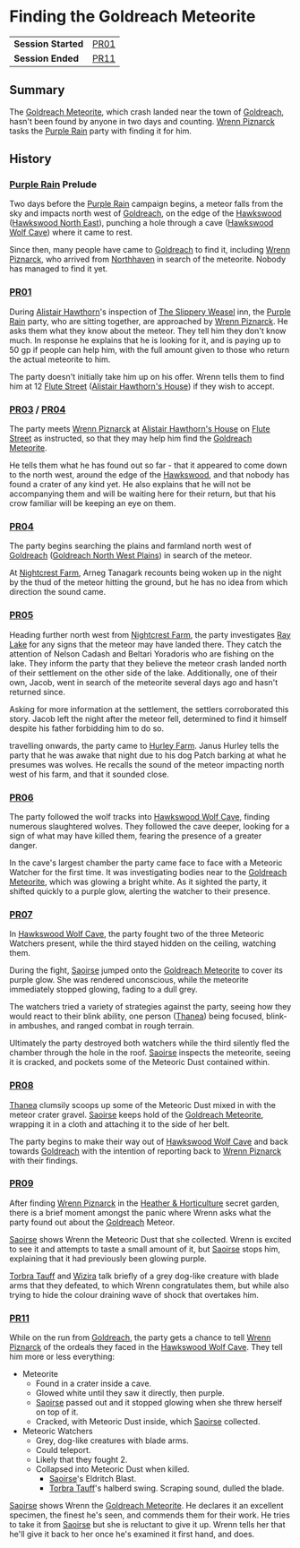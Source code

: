# Finding the Goldreach Meteorite

|||
| --- | --- |
| **Session Started** | [PR01](../sessions/PR01.md) | storyline.2
| **Session Ended** | [PR11](../sessions/PR11.md) |

## Summary

The [Goldreach Meteorite](../items/meteorites/goldreach-meteorite.md), which crash landed near the town of [Goldreach](../civilisations/kingdom-of-astor/SETTLEMENTS/GOLDREACH/README.md), hasn't been found by anyone in two days and counting. [Wrenn Piznarck](../characters/wrenn-piznarck.md) tasks the [Purple Rain](../campaigns/purple-rain.md) party with finding it for him.

## History

### [Purple Rain](../campaigns/purple-rain.md) Prelude

Two days before the [Purple Rain](../campaigns/purple-rain.md) campaign begins, a meteor falls from the sky and impacts north west of [Goldreach](../civilisations/kingdom-of-astor/SETTLEMENTS/GOLDREACH/README.md), on the edge of the [Hawkswood](../places/forests/hawkswood.md) ([Hawkswood North East](../civilisations/kingdom-of-astor/SETTLEMENTS/GOLDREACH/hawkswood-north-east.md)), punching a hole through a cave ([Hawkswood Wolf Cave](../civilisations/kingdom-of-astor/SETTLEMENTS/GOLDREACH/hawkswood-wolf-cave.md)) where it came to rest.

Since then, many people have came to [Goldreach](../civilisations/kingdom-of-astor/SETTLEMENTS/GOLDREACH/README.md) to find it, including [Wrenn Piznarck](../characters/wrenn-piznarck.md), who arrived from [Northhaven](../places/cities/northhaven.md) in search of the meteorite. Nobody has managed to find it yet.

### [PR01](../sessions/PR01.md)

During [Alistair Hawthorn](../characters/alistair-hawthorn.md)'s inspection of [The Slippery Weasel](../civilisations/kingdom-of-astor/SETTLEMENTS/GOLDREACH/the-slippery-weasel.md) inn, the [Purple Rain](../campaigns/purple-rain.md) party, who are sitting together, are approached by [Wrenn Piznarck](../characters/wrenn-piznarck.md). He asks them what they know about the meteor. They tell him they don't know much. In response he explains that he is looking for it, and is paying up to 50 gp if people can help him, with the full amount given to those who return the actual meteorite to him.

The party doesn't initially take him up on his offer. Wrenn tells them to find him at 12 [Flute Street](../civilisations/kingdom-of-astor/SETTLEMENTS/GOLDREACH/flute-street.md) ([Alistair Hawthorn's House](../civilisations/kingdom-of-astor/SETTLEMENTS/GOLDREACH/alistair-hawthorns-house.md)) if they wish to accept.

### [PR03](../sessions/PR03.md) / [PR04](../sessions/PR04.md)

The party meets [Wrenn Piznarck](../characters/wrenn-piznarck.md) at [Alistair Hawthorn's House](../civilisations/kingdom-of-astor/SETTLEMENTS/GOLDREACH/alistair-hawthorns-house.md) on [Flute Street](../civilisations/kingdom-of-astor/SETTLEMENTS/GOLDREACH/flute-street.md) as instructed, so that they may help him find the [Goldreach Meteorite](../items/meteorites/goldreach-meteorite.md).

He tells them what he has found out so far - that it appeared to come down to the north west, around the edge of the [Hawkswood](../places/forests/hawkswood.md), and that nobody has found a crater of any kind yet. He also explains that he will not be accompanying them and will be waiting here for their return, but that his crow familiar will be keeping an eye on them.

### [PR04](../sessions/PR04.md)

The party begins searching the plains and farmland north west of [Goldreach](../civilisations/kingdom-of-astor/SETTLEMENTS/GOLDREACH/README.md) ([Goldreach North West Plains](../civilisations/kingdom-of-astor/SETTLEMENTS/GOLDREACH/goldreach-north-west-plains.md)) in search of the meteor.

At [Nightcrest Farm](../civilisations/kingdom-of-astor/SETTLEMENTS/GOLDREACH/nightcrest-farm.md), Arneg Tanagark recounts being woken up in the night by the thud of the meteor hitting the ground, but he has no idea from which direction the sound came.

### [PR05](../sessions/PR05.md)

Heading further north west from [Nightcrest Farm](../civilisations/kingdom-of-astor/SETTLEMENTS/GOLDREACH/nightcrest-farm.md), the party investigates [Ray Lake](../civilisations/kingdom-of-astor/SETTLEMENTS/GOLDREACH/ray-lake.md) for any signs that the meteor may have landed there. They catch the attention of Nelson Cadash and Beltari Yoradoris who are fishing on the lake. They inform the party that they believe the meteor crash landed north of their settlement on the other side of the lake. Additionally, one of their own, Jacob, went in search of the meteorite several days ago and hasn't returned since.

Asking for more information at the settlement, the settlers corroborated this story. Jacob left the night after the meteor fell, determined to find it himself despite his father forbidding him to do so.

travelling onwards, the party came to [Hurley Farm](../civilisations/kingdom-of-astor/SETTLEMENTS/GOLDREACH/hurley-farm.md). Janus Hurley tells the party that he was awake that night due to his dog Patch barking at what he presumes was wolves. He recalls the sound of the meteor impacting north west of his farm, and that it sounded close.

### [PR06](../sessions/PR06.md)

The party followed the wolf tracks into [Hawkswood Wolf Cave](../civilisations/kingdom-of-astor/SETTLEMENTS/GOLDREACH/hawkswood-wolf-cave.md), finding numerous slaughtered wolves. They followed the cave deeper, looking for a sign of what may have killed them, fearing the presence of a greater danger.

In the cave's largest chamber the party came face to face with a Meteoric Watcher for the first time. It was investigating bodies near to the [Goldreach Meteorite](../items/meteorites/goldreach-meteorite.md), which was glowing a bright white. As it sighted the party, it shifted quickly to a purple glow, alerting the watcher to their presence.

### [PR07](../sessions/PR07.md)

In [Hawkswood Wolf Cave](../civilisations/kingdom-of-astor/SETTLEMENTS/GOLDREACH/hawkswood-wolf-cave.md), the party fought two of the three Meteoric Watchers present, while the third stayed hidden on the ceiling, watching them.

During the fight, [Saoirse](../../../astarus/people/saoirse.md) jumped onto the [Goldreach Meteorite](../items/meteorites/goldreach-meteorite.md) to cover its purple glow. She was rendered unconscious, while the meteorite immediately stopped glowing, fading to a dull grey.

The watchers tried a variety of strategies against the party, seeing how they would react to their blink ability, one person ([Thanea](../../../astarus/people/thanea.md)) being focused, blink-in ambushes, and ranged combat in rough terrain.

Ultimately the party destroyed both watchers while the third silently fled the chamber through the hole in the roof. [Saoirse](../../../astarus/people/saoirse.md) inspects the meteorite, seeing it is cracked, and pockets some of the Meteoric Dust contained within.

### [PR08](../sessions/PR08.md)

[Thanea](../../../astarus/people/thanea.md) clumsily scoops up some of the Meteoric Dust mixed in with the meteor crater gravel. [Saoirse](../../../astarus/people/saoirse.md) keeps hold of the [Goldreach Meteorite](../items/meteorites/goldreach-meteorite.md), wrapping it in a cloth and attaching it to the side of her belt.

The party begins to make their way out of [Hawkswood Wolf Cave](../civilisations/kingdom-of-astor/SETTLEMENTS/GOLDREACH/hawkswood-wolf-cave.md) and back towards [Goldreach](../civilisations/kingdom-of-astor/SETTLEMENTS/GOLDREACH/README.md) with the intention of reporting back to [Wrenn Piznarck](../characters/wrenn-piznarck.md) with their findings.

### [PR09](../sessions/PR09.md)

After finding [Wrenn Piznarck](../characters/wrenn-piznarck.md) in the [Heather & Horticulture](../civilisations/kingdom-of-astor/SETTLEMENTS/GOLDREACH/heather-and-horticulture.md) secret garden, there is a brief moment amongst the panic where Wrenn asks what the party found out about the [Goldreach](../civilisations/kingdom-of-astor/SETTLEMENTS/GOLDREACH/README.md) Meteor.

[Saoirse](../../../astarus/people/saoirse.md) shows Wrenn the Meteoric Dust that she collected. Wrenn is excited to see it and attempts to taste a small amount of it, but [Saoirse](../../../astarus/people/saoirse.md) stops him, explaining that it had previously been glowing purple.

[Torbra Tauff](../characters/torbra-tauff.md) and [Wizira](../characters/wizira.md) talk briefly of a grey dog-like creature with blade arms that they defeated, to which Wrenn congratulates them, but while also trying to hide the colour draining wave of shock that overtakes him.

### [PR11](../sessions/PR11.md)

While on the run from [Goldreach](../civilisations/kingdom-of-astor/SETTLEMENTS/GOLDREACH/README.md), the party gets a chance to tell [Wrenn Piznarck](../characters/wrenn-piznarck.md) of the ordeals they faced in the [Hawkswood Wolf Cave](../civilisations/kingdom-of-astor/SETTLEMENTS/GOLDREACH/hawkswood-wolf-cave.md). They tell him more or less everything:

- Meteorite
  - Found in a crater inside a cave.
  - Glowed white until they saw it directly, then purple.
  - [Saoirse](../../../astarus/people/saoirse.md) passed out and it stopped glowing when she threw herself on top of it.
  - Cracked, with Meteoric Dust inside, which [Saoirse](../../../astarus/people/saoirse.md) collected.
- Meteoric Watchers
  - Grey, dog-like creatures with blade arms.
  - Could teleport.
  - Likely that they fought 2.
  - Collapsed into Meteoric Dust when killed.
    - [Saoirse](../../../astarus/people/saoirse.md)'s Eldritch Blast.
    - [Torbra Tauff](../characters/torbra-tauff.md)'s halberd swing. Scraping sound, dulled the blade.

[Saoirse](../../../astarus/people/saoirse.md) shows Wrenn the [Goldreach Meteorite](../items/meteorites/goldreach-meteorite.md). He declares it an excellent specimen, the finest he's seen, and commends them for their work. He tries to take it from [Saoirse](../../../astarus/people/saoirse.md) but she is reluctant to give it up. Wrenn tells her that he'll give it back to her once he's examined it first hand, and does.
